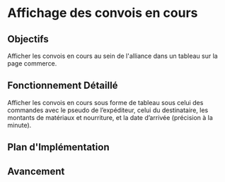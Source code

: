 # Affichage des convois en cours

## Objectifs
Afficher les convois en cours au sein de l'alliance dans un tableau sur la page commerce.

## Fonctionnement Détaillé
Afficher les convois en cours sous forme de tableau sous celui des commandes avec le pseudo de l’expéditeur, celui du destinataire, les montants de matériaux et nourriture, et la date d’arrivée (précision à la minute).

## Plan d'Implémentation

## Avancement